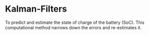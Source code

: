 # Kalman-Filters
To predict and estimate the state of charge of the battery (SoC). This computational method narrows down the errors and re-estimates it.
